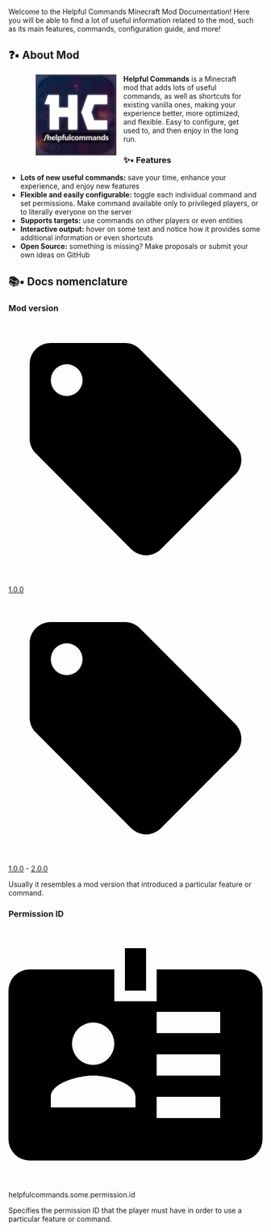 Welcome to the Helpful Commands Minecraft Mod Documentation! Here you will be able to find a lot of useful information related to the mod, such as its main features, commands, configuration guide, and more!

## ❓▪ About Mod
<figure style="text-align:left;">
    <img align="left" alt="Logo" src="assets/images/favicon.png" width="160px" style="margin: 0 1em 1em 1em">
    <strong>Helpful Commands</strong> is a Minecraft mod that adds lots of useful commands, as well as shortcuts for existing vanilla ones, making your experience better, more optimized, and flexible. Easy to configure, get used to, and then enjoy in the long run.
</figure>

### ✨▪ Features
* **Lots of new useful commands:** save your time, enhance your experience, and enjoy new features
* **Flexible and easily configurable:** toggle each individual command and set permissions. Make command available only to privileged players, or to literally everyone on the server
* **Supports targets:** use commands on other players or even entities
* **Interactive output:** hover on some text and notice how it provides some additional information or even shortcuts
* **Open Source:** something is missing? Make proposals or submit your own ideas on GitHub

## 📚▪ Docs nomenclature
### Mod version
<div class="hc-mic-holder">
    <div class="hc-mic-entry hc-mic-version">
        <div class="hc-mic-logo"><span class="twemoji" title="Mod version"><svg xmlns="http://www.w3.org/2000/svg" viewBox="0 0 24 24"><path d="M5.5 7A1.5 1.5 0 0 1 4 5.5 1.5 1.5 0 0 1 5.5 4 1.5 1.5 0 0 1 7 5.5 1.5 1.5 0 0 1 5.5 7m15.91 4.58-9-9C12.05 2.22 11.55 2 11 2H4c-1.11 0-2 .89-2 2v7c0 .55.22 1.05.59 1.41l8.99 9c.37.36.87.59 1.42.59.55 0 1.05-.23 1.41-.59l7-7c.37-.36.59-.86.59-1.41 0-.56-.23-1.06-.59-1.42Z"></path></svg></span></div><p class="hc-mic-text"><a href="https://github.com/ThatsNotM3/HelpfulCommands/releases/tag/1.0.1">1.0.0</a></p>
    </div>
    <div class="hc-mic-entry hc-mic-version">
        <div class="hc-mic-logo"><span class="twemoji" title="Mod version"><svg xmlns="http://www.w3.org/2000/svg" viewBox="0 0 24 24"><path d="M5.5 7A1.5 1.5 0 0 1 4 5.5 1.5 1.5 0 0 1 5.5 4 1.5 1.5 0 0 1 7 5.5 1.5 1.5 0 0 1 5.5 7m15.91 4.58-9-9C12.05 2.22 11.55 2 11 2H4c-1.11 0-2 .89-2 2v7c0 .55.22 1.05.59 1.41l8.99 9c.37.36.87.59 1.42.59.55 0 1.05-.23 1.41-.59l7-7c.37-.36.59-.86.59-1.41 0-.56-.23-1.06-.59-1.42Z"></path></svg></span></div><p class="hc-mic-text"><a href="https://github.com/ThatsNotM3/HelpfulCommands/releases/tag/1.0.1">1.0.0</a> - <a href="https://github.com/ThatsNotM3/HelpfulCommands/releases/tag/2.0.0">2.0.0</a></p>
    </div>
</div>
Usually it resembles a mod version that introduced a particular feature or command.

### Permission ID
<div class="hc-mic-holder">
    <div class="hc-mic-entry hc-mic-permission">
        <div class="hc-mic-logo"><span class="twemoji" title="Permission ID"><svg xmlns="http://www.w3.org/2000/svg" viewBox="0 0 24 24"><path d="M22 4h-8v3h-4V4H2a2 2 0 0 0-2 2v14a2 2 0 0 0 2 2h20a2 2 0 0 0 2-2V6a2 2 0 0 0-2-2M8 9a2 2 0 0 1 2 2 2 2 0 0 1-2 2 2 2 0 0 1-2-2 2 2 0 0 1 2-2m4 8H4v-1c0-1.33 2.67-2 4-2s4 .67 4 2v1m8 1h-6v-2h6v2m0-4h-6v-2h6v2m0-4h-6V8h6v2m-7-4h-2V2h2v4Z"></path></svg></span></div><p class="hc-mic-text">helpfulcommands.some.permission.id</p>
    </div>
</div>
Specifies the permission ID that the player must have in order to use a particular feature or command.